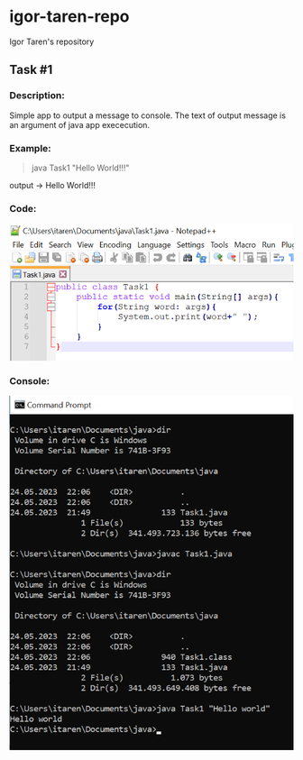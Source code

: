 # igor-taren-repo
Igor Taren's repository

## Task #1

### Description:

Simple app to output a message to console. 
The text of output message is an argument of java app exececution.

### Example:

>java Task1 "Hello World!!!"

output -> Hello World!!!

### Code:
![code](images/code.png)

### Console:
![console](images/console.png)